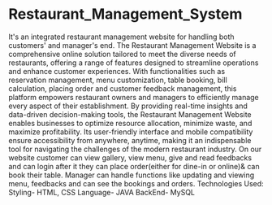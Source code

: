 # Restaurant_Management_System
It's an integrated restaurant management website for handling both customers' and manager's end.
The Restaurant Management Website is a comprehensive online solution tailored to meet the diverse needs of restaurants, offering a range of features designed to streamline operations and enhance customer experiences. With functionalities such as reservation management, menu customization, table booking, bill calculation, placing order and customer feedback management, this platform empowers restaurant owners and managers to efficiently manage every aspect of their establishment. By providing real-time insights and data-driven decision-making tools, the Restaurant Management Website enables businesses to optimize resource allocation, minimize waste, and maximize profitability. Its user-friendly interface and mobile compatibility ensure accessibility from anywhere, anytime, making it an indispensable tool for navigating the challenges of the modern restaurant industry.
On our website customer can view gallery, view menu, give and read feedbacks and can login after it they can place order(either for dine-in or online)& can book their table.
Manager can handle functions like updating and viewing menu, feedbacks and can see the bookings and orders.
Technologies Used:
Styling- HTML, CSS
Language- JAVA
BackEnd- MySQL

